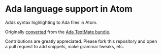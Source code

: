 # Ada language support in Atom

Adds syntax highlighting to Ada files in Atom.

Originally [converted](http://atom.io/docs/latest/converting-a-text-mate-bundle)
from the [Ada TextMate bundle](https://github.com/textmate/ada.tmbundle).

Contributions are greatly appreciated. Please fork this repository and open a
pull request to add snippets, make grammar tweaks, etc.
